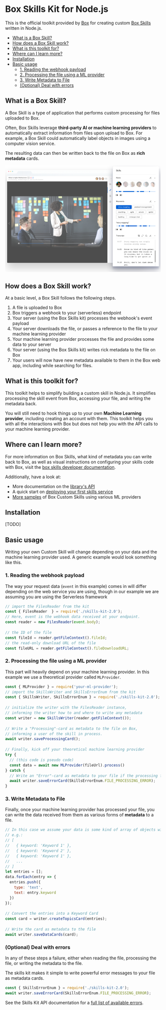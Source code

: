 # Box Skills Kit for Node.js 

This is the official toolkit provided by [Box](https://box.com) for creating custom [Box Skills](https://developer.box.com/docs/box-skills) written in Node.js.

* [What is a Box Skill?](#WhatisaBoxSkill)
* [How does a Box Skill work?](#HowdoesaBoxSkillwork)
* [What is this toolkit for?](#Whatisthistoolkitfor)
* [Where can I learn more?](#WherecanIlearnmore)
* [Installation](#Installation)
* [Basic usage](#Basicusage)
	* [1. Reading the webhook payload](#Readingthewebhookpayload)
	* [2. Processing the file using a ML provider](#ProcessingthefileusingaMLprovider)
	* [3. Write Metadata to File](#WriteMetadatatoFile)
	* [(Optional) Deal with errors](#OptionalDealwitherrors)

## What is a Box Skill?

A Box Skill is a type of application that performs custom processing for files uploaded to Box.

Often, Box Skills leverage **third-party AI or machine learning providers** to automatically extract information from files upon upload to Box. For example, a Box Skill could automatically label objects in images using a computer vision service.

The resulting data can then be written back to the file on Box as **rich metadata** cards.

![Metadata on a Video](docs/metadata.png)

## How does a Box Skill work?

At a basic level, a Box Skill follows the following steps.

1. A file is uploaded to Box
1. Box triggers a webhook to your (serverless) endpoint
1. Your server (using the Box Skills kit) processes the webhook's event payload
1. Your server downloads the file, or passes a reference to the file to your machine learning provider
1. Your machine learning provider processes the file and provides some data to your server
1. Your server (using the Box Skills kit) writes rick metadata to the file on Box
1. Your users will now have new metadata available to them in the Box web app, including while searching for files.

## What is this toolkit for?

This toolkit helps to simplify building a custom skill in Node.js. It simplifies processing the skill event from Box, accessing your file, and writing the metadata back. 

You will still need to hook things up to your own **Machine Learning provider**, including creating an account with them. This toolkit helps you with all the interactions with Box but does not help you with the API calls to your machine learning provider.

## Where can I learn more?

For more information on Box Skills, what kind of metadata you can write back to Box, as well as visual instructions on configuring your skills code with Box, visit the [box skills developer documentation](https://developer.box.com/docs/box-skills).

Additionally, have a look at:

* More documentation on the [library's API](skills-kit-library)
* A quick start on [deploying your first skills service](custom-skill-example-code)
* [More samples](https://github.com/box-community) of Box Custom Skills using various ML providers

## Installation

[TODO]

## Basic usage

Writing your own Custom Skill will change depending on your data and the machine learning provider used. A generic example would look something like this.


### <a name='Readingthewebhookpayload'></a>1. Reading the webhook payload

The way your request data (`event` in this example) comes in 
will differ depending on the web service you are using,
though in our example we are assuming you are using the Serverless framework

```js
// import the FilesReader from the kit
const { FilesReader  } = require('./skills-kit-2.0');
// Here, event is the webhook data received at your endpoint.
const reader = new FilesReader(event.body);  

// the ID of the file
const fileId = reader.getFileContext().fileId;
// the read-only download URL of the file
const fileURL = reader.getFileContext().fileDownloadURL;
```

### <a name='ProcessingthefileusingaMLprovider'></a>2. Processing the file using a ML provider

This part will heavily depend on your machine learning provider. In this example we use a
theoretical provider called `MLProvider`.

```js
const { MLProvider } = require('your-ml-provider');
// import the SkillsWriter and SkillsErrorEnum from the kit
const { SkillsWriter, SkillsErrorEnum } = require('./skills-kit-2.0');

// initialize the writer with the FilesReader instance,
// informing the writer how to and where to write any metadata
const writer = new SkillsWriter(reader.getFileContext());

// Write a "Processing"-card as metadata to the file on Box, 
// informing a user of the skill in process.
await writer.saveProcessingCard();

// Finally, kick off your theoretical machine learning provider
try {
  // (this code is pseudo code)
  const data = await new MLProvider(fileUrl).process()
} catch {
  // Write an "Error"-card as metadata to your file if the processing failed
  await writer.saveErrorCard(SkillsErrorEnum.FILE_PROCESSING_ERROR);
}
```

### <a name='WriteMetadatatoFile'></a>3. Write Metadata to File

Finally, once your machine learning provider has processed your file, you can write the data received from them as various forms of **metadata** to a file.

```js
// In this case we assume your data is some kind of array of objects with keywords
// e.g.:
// [
//   { keyword: 'Keyword 1' },
//   { keyword: 'Keyword 2' },
//   { keyword: 'Keyword 1' },
//   ...
// ]
let entries = [];
data.forEach(entry => {
  entries.push({
    type: 'text',
    text: entry.keyword
  })
});

// Convert the entries into a Keyword Card
const card = writer.createTopicsCard(entries);

// Write the card as metadata to the file
await writer.saveDataCards(card);
```

### <a name='OptionalDealwitherrors'></a>(Optional) Deal with errors

In any of these steps a failure, either when reading the file, processing the file, or writing the metadata to the file.

The skills kit makes it simple to write powerful error messages to your file as metadata cards.

```js
const { SkillsErrorEnum } = require('./skills-kit-2.0');
await writer.saveErrorCard(SkillsErrorEnum.FILE_PROCESSING_ERROR);
```

See the Skills Kit API documentation for a [full list of available errors](skills-kit-library#error-enum).
